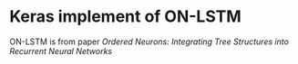 # Keras implement of ON-LSTM
 ON-LSTM is from paper <em>Ordered Neurons: Integrating Tree Structures into Recurrent Neural Networks</em>
